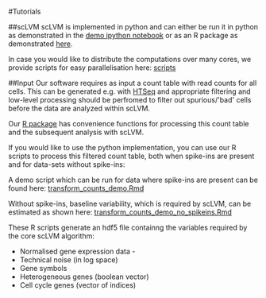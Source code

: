 #Tutorials


##scLVM
scLVM is implemented in python and can either be run it in python as demonstrated in the [demo ipython notebook](http://nbviewer.ipython.org/github/pmbio/scLVM/blob/master/tutorials/tcell_demo.ipynb) or as an R package as demonstrated [here](https://github.com/PMBio/scLVM/blob/master/R/tutorials/scLVM_vignette.Rmd).


In case you would like to distribute the computations over many cores, we provide scripts for easy parallelisation here: [scripts](https://github.com/PMBio/scLVM/tree/master/tutorials/scripts)


##Input
Our software requires as input a count table with read counts for all cells. This can be generated e.g. with [HTSeq](http://www-huber.embl.de/HTSeq/doc/overview.html) and appropriate filtering and low-level processing should be perfromed to filter out spurious/'bad' cells before the data are analyzed within scLVM.

Our [R package](https://github.com/PMBio/scLVM/tree/master/R) has convenience functions for processing this count table and the subsequent analysis with scLVM.

If you would like to use the python implementation, you can use our R scripts to process this filtered count table, both when spike-ins are present and for data-sets without spike-ins:

A demo script which can be run for data where spike-ins are present can be found here: [transform_counts_demo.Rmd](https://github.com/PMBio/scLVM/blob/master/R/scripts/transform_counts_demo.Rmd)

Without spike-ins, baseline variability, which is required by scLVM, can be estimated as shown here: [transform_counts_demo_no_spikeins.Rmd](https://github.com/PMBio/scLVM/blob/master/R/scripts/transform_counts_demo_no_spikeins.Rmd)

These R scripts generate an hdf5 file containng the variables required by the core scLVM algorithm:

* Normalised gene expression data -
* Technical noise (in log space)
* Gene symbols
* Heterogeneous genes (boolean vector)
* Cell cycle genes (vector of indices)
